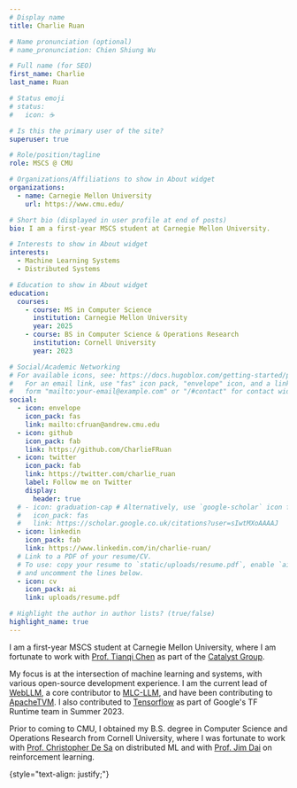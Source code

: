 ```yaml
---
# Display name
title: Charlie Ruan

# Name pronunciation (optional)
# name_pronunciation: Chien Shiung Wu

# Full name (for SEO)
first_name: Charlie
last_name: Ruan

# Status emoji
# status:
#   icon: ☕️

# Is this the primary user of the site?
superuser: true

# Role/position/tagline
role: MSCS @ CMU

# Organizations/Affiliations to show in About widget
organizations:
  - name: Carnegie Mellon University
    url: https://www.cmu.edu/

# Short bio (displayed in user profile at end of posts)
bio: I am a first-year MSCS student at Carnegie Mellon University.

# Interests to show in About widget
interests:
  - Machine Learning Systems
  - Distributed Systems

# Education to show in About widget
education:
  courses:
    - course: MS in Computer Science
      institution: Carnegie Mellon University
      year: 2025
    - course: BS in Computer Science & Operations Research
      institution: Cornell University
      year: 2023

# Social/Academic Networking
# For available icons, see: https://docs.hugoblox.com/getting-started/page-builder/#icons
#   For an email link, use "fas" icon pack, "envelope" icon, and a link in the
#   form "mailto:your-email@example.com" or "/#contact" for contact widget.
social:
  - icon: envelope
    icon_pack: fas
    link: mailto:cfruan@andrew.cmu.edu
  - icon: github
    icon_pack: fab
    link: https://github.com/CharlieFRuan
  - icon: twitter
    icon_pack: fab
    link: https://twitter.com/charlie_ruan
    label: Follow me on Twitter
    display:
      header: true
  # - icon: graduation-cap # Alternatively, use `google-scholar` icon from `ai` icon pack
  #   icon_pack: fas
  #   link: https://scholar.google.co.uk/citations?user=sIwtMXoAAAAJ
  - icon: linkedin
    icon_pack: fab
    link: https://www.linkedin.com/in/charlie-ruan/
  # Link to a PDF of your resume/CV.
  # To use: copy your resume to `static/uploads/resume.pdf`, enable `ai` icons in `params.yaml`,
  # and uncomment the lines below.
  - icon: cv
    icon_pack: ai
    link: uploads/resume.pdf

# Highlight the author in author lists? (true/false)
highlight_name: true
---
```


I am a first-year MSCS student at Carnegie Mellon University,
where I am fortunate to work with [Prof. Tianqi Chen](https://tqchen.com/) as part of the [Catalyst Group](https://catalyst.cs.cmu.edu/).

My focus is at the intersection of machine learning and systems, with various open-source
development experience. I am the current lead of [WebLLM](https://github.com/mlc-ai/web-llm), a core contributor to [MLC-LLM](https://github.com/mlc-ai/mlc-llm), and have
been contributing to [ApacheTVM](https://github.com/apache/tvm). I also contributed to [Tensorflow](https://github.com/tensorflow/tensorflow) as part of
Google's TF Runtime team in Summer 2023.

Prior to coming to CMU, I obtained my B.S. degree in Computer Science and Operations Research from Cornell University,
where I was fortunate to work with [Prof. Christopher De Sa](https://www.cs.cornell.edu/~cdesa/) on distributed ML and with [Prof. Jim Dai](https://people.orie.cornell.edu/jdai/) on reinforcement learning.

{style="text-align: justify;"}
